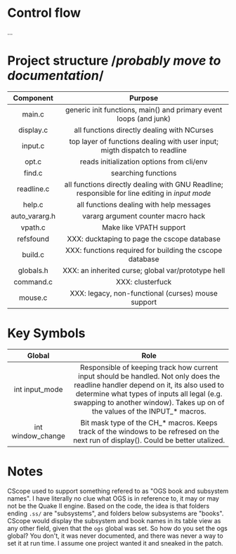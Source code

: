 # Control flow
...

# Project structure	/*probably move to documentation*/
| Component | Purpose |
| :-------: | :-----: |
| main.c    | generic init functions, main() and primary event loops (and junk) |
| display.c | all functions directly dealing with NCurses |
| input.c   | top layer of functions dealing with user input; migth dispatch to readline |
| opt.c     | reads initialization options from cli/env |
| find.c    | searching functions |
| readline.c | all functions directly dealing with GNU Readline; responsible for line editing in *input mode* |
| help.c    | all functions dealing with help messages |
| auto\_vararg.h | vararg argument counter macro hack |
| vpath.c   | Make like VPATH support |
| refsfound | XXX: ducktaping to page the cscope database |
| build.c   | XXX: functions required for building the cscope database |
| globals.h | XXX: an inherited curse; global var/prototype hell |
| command.c | XXX: clusterfuck |
| mouse.c   | XXX: legacy, non-functional (curses) mouse support

# Key Symbols
| Global | Role |
| :----: | :--: |
| int input_mode | Responsible of keeping track how current input should be handled. Not only does  the readline handler depend on it, its also used to determine what types of inputs all legal (e.g. swapping to another window). Takes up on of the values of the INPUT_\* macros.
| int window_change | Bit mask type of the CH_\* macros. Keeps track of the windows to be refresed on the next run of display(). Could be better utalized.

# Notes
CScope used to support something
refered to as "OGS book and subsystem names".
I have literally no clue what OGS is in reference to,
it may or may not be the Quake II engine.
Based on the code,
the idea is that folders ending `.ss/` are "subsystems",
and folders below subsystems are "books".
CScope would display the subsystem and book names
in its table view as any other field,
given that the `ogs` global was set.
So how do you set the ogs global?
You don't,
it was never documented,
and there was never a way to set it at run time.
I assume one project wanted it
and sneaked in the patch.
